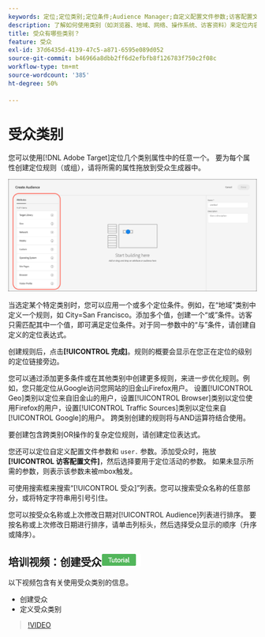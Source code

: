 ```yaml
---
keywords: 定位;定位类别;定位条件;Audience Manager;自定义配置文件参数;访客配置文件;自定义用户参数;定位规则
description: 了解如何使用类别（如浏览器、地域、网络、操作系统、访客资料）来定位内容。
title: 受众有哪些类别？
feature: 受众
exl-id: 37d6435d-4139-47c5-a871-6595e089d052
source-git-commit: b46966a8dbb2ff6d2efbfb8f126783f750c2f08c
workflow-type: tm+mt
source-wordcount: '385'
ht-degree: 50%

---
```


# 受众类别

您可以使用[!DNL Adobe Target]定位几个类别属性中的任意一个。 要为每个属性创建定位规则（或组），请将所需的属性拖放到受众生成器中。

![受众属性](/help/c-target/c-audiences/assets/attributes.png)

当选定某个特定类别时，您可以应用一个或多个定位条件。例如，在“地域”类别中定义一个规则，如 City=San Francisco。添加多个值，创建一个“或”条件。访客只需匹配其中一个值，即可满足定位条件。对于同一参数中的“与”条件，请创建自定义的定位表达式。

创建规则后，点击&#x200B;**[!UICONTROL 完成]**。规则的概要会显示在您正在定位的级别的定位链接旁边。

您可以通过添加更多条件或在其他类别中创建更多规则，来进一步优化规则。例如，您只能定位从Google访问您网站的旧金山Firefox用户。 设置[!UICONTROL Geo]类别以定位来自旧金山的用户，设置[!UICONTROL Browser]类别以定位使用Firefox的用户，设置[!UICONTROL Traffic Sources]类别以定位来自[!UICONTROL Google]的用户。 跨类别创建的规则将与AND运算符结合使用。

要创建包含跨类别OR操作的复杂定位规则，请创建定位表达式。

您还可以定位自定义配置文件参数和 `user.` 参数。添加受众时，拖放&#x200B;**[!UICONTROL 访客配置文件]**，然后选择要用于定位活动的参数。 如果未显示所需的参数，则表示该参数未被mbox触发。

可使用搜索框来搜索“[!UICONTROL 受众]”列表。您可以搜索受众名称的任意部分，或将特定字符串用引号引住。

您可以按受众名称或上次修改日期对[!UICONTROL Audience]列表进行排序。 要按名称或上次修改日期进行排序，请单击列标头，然后选择受众显示的顺序（升序或降序）。

## 培训视频：创建受众![教程徽章](/help/assets/tutorial.png)

以下视频包含有关使用受众类别的信息。

* 创建受众
* 定义受众类别

>[!VIDEO](https://video.tv.adobe.com/v/17392)
